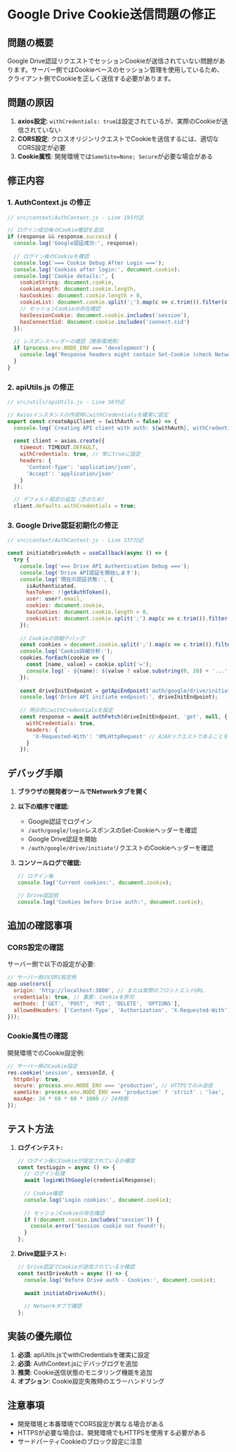# Google Drive Cookie送信問題の修正

## 問題の概要

Google Drive認証リクエストでセッションCookieが送信されていない問題があります。サーバー側ではCookieベースのセッション管理を使用しているため、クライアント側でCookieを正しく送信する必要があります。

## 問題の原因

1. **axios設定**: `withCredentials: true`は設定されているが、実際のCookieが送信されていない
2. **CORS設定**: クロスオリジンリクエストでCookieを送信するには、適切なCORS設定が必要
3. **Cookie属性**: 開発環境では`SameSite=None; Secure`が必要な場合がある

## 修正内容

### 1. AuthContext.js の修正

```javascript
// src/context/AuthContext.js - Line 195付近

// ログイン成功後のCookie確認を追加
if (response && response.success) {
  console.log('Google認証成功:', response);
  
  // ログイン後のCookieを確認
  console.log('=== Cookie Debug After Login ===');
  console.log('Cookies after login:', document.cookie);
  console.log('Cookie details:', {
    cookieString: document.cookie,
    cookieLength: document.cookie.length,
    hasCookies: document.cookie.length > 0,
    cookieList: document.cookie.split(';').map(c => c.trim()).filter(c => c),
    // セッションCookieの存在確認
    hasSessionCookie: document.cookie.includes('session'),
    hasConnectSid: document.cookie.includes('connect.sid')
  });
  
  // レスポンスヘッダーの確認（開発環境用）
  if (process.env.NODE_ENV === 'development') {
    console.log('Response headers might contain Set-Cookie (check Network tab)');
  }
}
```

### 2. apiUtils.js の修正

```javascript
// src/utils/apiUtils.js - Line 58付近

// Axiosインスタンスの作成時にwithCredentialsを確実に設定
export const createApiClient = (withAuth = false) => {
  console.log(`Creating API client with auth: ${withAuth}, withCredentials: true`);
  
  const client = axios.create({
    timeout: TIMEOUT.DEFAULT,
    withCredentials: true, // 常にtrueに設定
    headers: {
      'Content-Type': 'application/json',
      'Accept': 'application/json'
    }
  });

  // デフォルト設定の追加（念のため）
  client.defaults.withCredentials = true;
```

### 3. Google Drive認証初期化の修正

```javascript
// src/context/AuthContext.js - Line 337付近

const initiateDriveAuth = useCallback(async () => {
  try {
    console.log('=== Drive API Authentication Debug ===');
    console.log('Drive API認証を開始します');
    console.log('現在の認証状態:', {
      isAuthenticated,
      hasToken: !!getAuthToken(),
      user: user?.email,
      cookies: document.cookie,
      hasCookies: document.cookie.length > 0,
      cookieList: document.cookie.split(';').map(c => c.trim()).filter(c => c)
    });
    
    // Cookieの詳細デバッグ
    const cookies = document.cookie.split(';').map(c => c.trim()).filter(c => c);
    console.log('Cookie詳細分析:');
    cookies.forEach(cookie => {
      const [name, value] = cookie.split('=');
      console.log(`- ${name}: ${value ? value.substring(0, 20) + '...' : 'empty'}`);
    });
    
    const driveInitEndpoint = getApiEndpoint('auth/google/drive/initiate');
    console.log('Drive API initiate endpoint:', driveInitEndpoint);
    
    // 明示的にwithCredentialsを設定
    const response = await authFetch(driveInitEndpoint, 'get', null, {
      withCredentials: true,
      headers: {
        'X-Requested-With': 'XMLHttpRequest' // AJAXリクエストであることを示す
      }
    });
```

## デバッグ手順

1. **ブラウザの開発者ツールでNetworkタブを開く**
2. **以下の順序で確認:**
   - Google認証でログイン
   - `/auth/google/login`レスポンスのSet-Cookieヘッダーを確認
   - Google Drive認証を開始
   - `/auth/google/drive/initiate`リクエストのCookieヘッダーを確認

3. **コンソールログで確認:**
   ```javascript
   // ログイン後
   console.log('Current cookies:', document.cookie);
   
   // Drive認証前
   console.log('Cookies before Drive auth:', document.cookie);
   ```

## 追加の確認事項

### CORS設定の確認

サーバー側で以下の設定が必要:

```javascript
// サーバー側のCORS設定例
app.use(cors({
  origin: 'http://localhost:3000', // または実際のフロントエンドURL
  credentials: true, // 重要: Cookieを許可
  methods: ['GET', 'POST', 'PUT', 'DELETE', 'OPTIONS'],
  allowedHeaders: ['Content-Type', 'Authorization', 'X-Requested-With']
}));
```

### Cookie属性の確認

開発環境でのCookie設定例:

```javascript
// サーバー側のCookie設定
res.cookie('session', sessionId, {
  httpOnly: true,
  secure: process.env.NODE_ENV === 'production', // HTTPSでのみ送信
  sameSite: process.env.NODE_ENV === 'production' ? 'strict' : 'lax',
  maxAge: 24 * 60 * 60 * 1000 // 24時間
});
```

## テスト方法

1. **ログインテスト:**
   ```javascript
   // ログイン後にCookieが設定されているか確認
   const testLogin = async () => {
     // ログイン処理
     await loginWithGoogle(credentialResponse);
     
     // Cookie確認
     console.log('Login cookies:', document.cookie);
     
     // セッションCookieの存在確認
     if (!document.cookie.includes('session')) {
       console.error('Session cookie not found!');
     }
   };
   ```

2. **Drive認証テスト:**
   ```javascript
   // Drive認証でCookieが送信されているか確認
   const testDriveAuth = async () => {
     console.log('Before Drive auth - Cookies:', document.cookie);
     
     await initiateDriveAuth();
     
     // Networkタブで確認
   };
   ```

## 実装の優先順位

1. **必須**: apiUtils.jsでwithCredentialsを確実に設定
2. **必須**: AuthContext.jsにデバッグログを追加
3. **推奨**: Cookie送信状態のモニタリング機能を追加
4. **オプション**: Cookie設定失敗時のエラーハンドリング

## 注意事項

- 開発環境と本番環境でCORS設定が異なる場合がある
- HTTPSが必要な場合は、開発環境でもHTTPSを使用する必要がある
- サードパーティCookieのブロック設定に注意